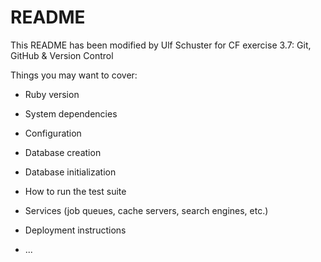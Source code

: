 # README

This README has been modified by Ulf Schuster for CF exercise 3.7: Git, GitHub & Version Control

Things you may want to cover:

* Ruby version

* System dependencies

* Configuration

* Database creation

* Database initialization

* How to run the test suite

* Services (job queues, cache servers, search engines, etc.)

* Deployment instructions

* ...
